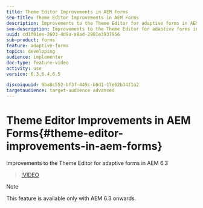 ```yaml
---
title: Theme Editor Improvements in AEM Forms
seo-title: Theme Editor Improvements in AEM Forms
description: Improvements to the Theme Editor for adaptive forms in AEM 6.3
seo-description: Improvements to the Theme Editor for adaptive forms in AEM 6.3
uuid: cd1f01ee-2603-4d9a-a8ad-2981e3937956
sub-product: forms
feature: adaptive-forms
topics: developing
audience: implementer
doc-type: feature-video
activity: use
version: 6.3,6.4,6.5

discoiquuid: 9ba8c552-bf3f-445c-b0d1-17e62b34f1a2
targetaudience: target-audience advanced
---
```


# Theme Editor Improvements in AEM Forms{#theme-editor-improvements-in-aem-forms}

Improvements to the Theme Editor for adaptive forms in AEM 6.3

>[!VIDEO](https://video.tv.adobe.com/v/19497?quality=9)

>[!NOTE]
>
>This feature is available only with AEM 6.3 onwards.

